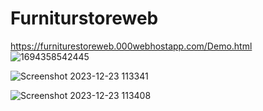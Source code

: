 # Furniturstoreweb
https://furniturestoreweb.000webhostapp.com/Demo.html
![1694358542445](https://github.com/Vishalsutar170901/Furniturstoreweb/assets/98759085/20982d66-d60c-426b-8878-46bdddc37fc6)

![Screenshot 2023-12-23 113341](https://github.com/Vishalsutar170901/Furniturstoreweb/assets/98759085/d23b5491-ec0c-49ee-91d5-c01876b09b51)

![Screenshot 2023-12-23 113408](https://github.com/Vishalsutar170901/Furniturstoreweb/assets/98759085/f6b1766a-acd1-4832-8462-64965405cb82)

